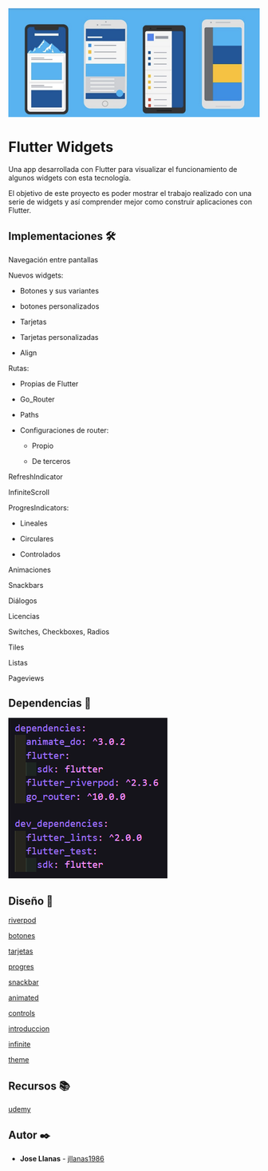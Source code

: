 ![widgets](./assets/Images/widgets.png)
# Flutter Widgets

Una app desarrollada con Flutter para visualizar el funcionamiento de algunos widgets con esta tecnología.

El objetivo de este proyecto es poder mostrar el trabajo realizado con una serie de widgets y así comprender mejor como construir aplicaciones con Flutter.

## Implementaciones 🛠️

Navegación entre pantallas

Nuevos widgets:

* Botones y sus variantes

* botones personalizados

* Tarjetas

* Tarjetas personalizadas

* Align

Rutas:

* Propias de Flutter

* Go_Router

* Paths

* Configuraciones de router:

    * Propio

    * De terceros

RefreshIndicator

InfiniteScroll

ProgresIndicators:

* Lineales

* Circulares

* Controlados

Animaciones

Snackbars

Diálogos

Licencias

Switches, Checkboxes, Radios

Tiles

Listas

Pageviews


## Dependencias 📜

![dependencias](./assets/Images/dependencias.png)

## Diseño 📱


[riverpod](https://github.com/jllanas1986/Flutter_Widgets_app/assets/122029674/fe701b07-a8c3-4763-9ee5-472e919a8ba3)

[botones](https://github.com/jllanas1986/Flutter_Widgets_app/assets/122029674/67e3e040-fbad-4d00-9b26-1160e1e25f6d)

[tarjetas](https://github.com/jllanas1986/Flutter_Widgets_app/assets/122029674/ebb5b76a-4857-4d5a-9e6e-dce53cb48961)

[progres](https://github.com/jllanas1986/Flutter_Widgets_app/assets/122029674/3247d195-d57f-4f91-84d4-810e03e22c64)

[snackbar](https://github.com/jllanas1986/Flutter_Widgets_app/assets/122029674/3f74617c-f0e5-444d-ae85-3efa487231aa)

[animated](https://github.com/jllanas1986/Flutter_Widgets_app/assets/122029674/92be3ebf-8e52-4b7b-ac4e-d568f4a0ebac)

[controls](https://github.com/jllanas1986/Flutter_Widgets_app/assets/122029674/8e2d90ef-415d-4156-b58a-2c7020ba215b)

[introduccion](https://github.com/jllanas1986/Flutter_Widgets_app/assets/122029674/b2a17653-30b6-451a-9dbb-46904f94d1b2)

[infinite](https://github.com/jllanas1986/Flutter_Widgets_app/assets/122029674/c858ed69-fbc1-4599-92c9-96de18fb1703)

[theme](https://github.com/jllanas1986/Flutter_Widgets_app/assets/122029674/4a9f095e-c866-4348-a0fa-f9354d9aed44)


## Recursos 📚

[udemy](https://www.udemy.com/)


## Autor ✒️

- **Jose Llanas** - [jllanas1986](https://github.com/jllanas1986)

